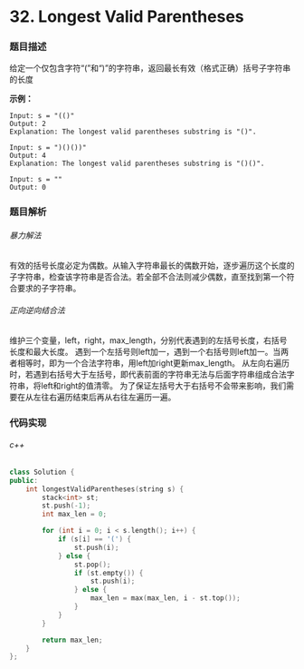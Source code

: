 # 32. Longest Valid Parentheses

### 题目描述

给定一个仅包含字符“(”和“)”的字符串，返回最长有效（格式正确）括号子字符串的长度

**示例：**

```
Input: s = "(()"
Output: 2
Explanation: The longest valid parentheses substring is "()".
```

```
Input: s = ")()())"
Output: 4
Explanation: The longest valid parentheses substring is "()()".
```

```
Input: s = ""
Output: 0
```

### 题目解析

###### 暴力解法

有效的括号长度必定为偶数。从输入字符串最长的偶数开始，逐步遍历这个长度的子字符串，检查该字符串是否合法。若全部不合法则减少偶数，直至找到第一个符合要求的子字符串。

###### 正向逆向结合法

维护三个变量，left，right，max_length，分别代表遇到的左括号长度，右括号长度和最大长度。
遇到一个左括号则left加一，遇到一个右括号则left加一。当两者相等时，即为一个合法字符串，用left加right更新max_length。
从左向右遍历时，若遇到右括号大于左括号，即代表前面的字符串无法与后面字符串组成合法字符串，将left和right的值清零。
为了保证左括号大于右括号不会带来影响，我们需要在从左往右遍历结束后再从右往左遍历一遍。


### 代码实现

###### c++

```c++
class Solution {
public:
    int longestValidParentheses(string s) {
        stack<int> st;
        st.push(-1);
        int max_len = 0;

        for (int i = 0; i < s.length(); i++) {
            if (s[i] == '(') {
                st.push(i);
            } else {
                st.pop();
                if (st.empty()) {
                    st.push(i);
                } else {
                    max_len = max(max_len, i - st.top());
                }
            }
        }

        return max_len;        
    }
};
```